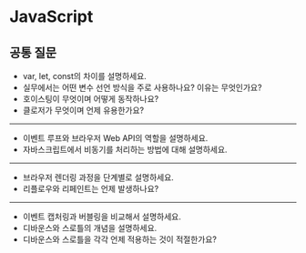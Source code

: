# JavaScript

## 공통 질문

- var, let, const의 차이를 설명하세요.
- 실무에서는 어떤 변수 선언 방식을 주로 사용하나요? 이유는 무엇인가요?
- 호이스팅이 무엇이며 어떻게 동작하나요?
- 클로저가 무엇이며 언제 유용한가요?

---

- 이벤트 루프와 브라우저 Web API의 역할을 설명하세요.
- 자바스크립트에서 비동기를 처리하는 방법에 대해 설명하세요.

---

- 브라우저 렌더링 과정을 단계별로 설명하세요.
- 리플로우와 리페인트는 언제 발생하나요?

---

- 이벤트 캡처링과 버블링을 비교해서 설명하세요.
- 디바운스와 스로틀의 개념을 설명하세요.
- 디바운스와 스로틀을 각각 언제 적용하는 것이 적절한가요?
